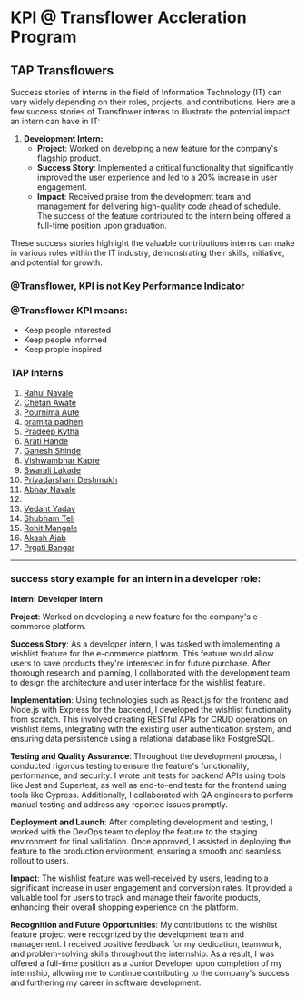 
# KPI @ Transflower Accleration Program

## TAP Transflowers
Success stories of interns in the field of Information Technology (IT) can vary widely depending on their roles, projects, and contributions. Here are a few  success stories of Transflower interns to illustrate the potential impact an intern can have in IT:

1. **Development Intern:**
   - **Project**: Worked on developing a new feature for the company's flagship product.
   - **Success Story**: Implemented a critical functionality that significantly improved the user experience and led to a 20% increase in user engagement.
   - **Impact**: Received praise from the development team and management for delivering high-quality code ahead of schedule. The success of the feature contributed to the intern being offered a full-time position upon graduation.

These success stories highlight the valuable contributions interns can make in various roles within the IT industry, demonstrating their skills, initiative, and potential for growth.

### @Transflower, KPI is not Key Performance Indicator
### @Transflower KPI means:
- Keep people interested
- Keep people informed
- Keep prople inspired

### TAP Interns
<ol>
    <li><a href="https://www.linkedin.com/in/rahul-navale-67491273/">Rahul Navale</a></li>
    <li><a href="https://www.linkedin.com/in/chetan-awate-41a18ba2/">Chetan Awate</a></li>
    <li><a href="https://www.linkedin.com/in/pournima-awate-32942010a/">Pournima Aute</a></li>
    <li><a href="linkedin.com/in/pramita-padhen-64aa75125/">pramita padhen</a></li>
    <li><a href="https://www.linkedin.com/in/pradeep-kyata-62030b114/">Pradeep Kytha</a></li>
    <li><a href="https://www.linkedin.com/in/arati-hande-a9a7b3173/">Arati Hande</a></li>
    <li><a href="https://www.linkedin.com/in/ganesh-shinde-8406a8148/">Ganesh Shinde</a></li>
    <li><a href="https://www.linkedin.com/in/vishwambharkapare24/">Vishwambhar Kapre</a></li>
    <li><a href="https://www.linkedin.com/in/swarali-lakade/">Swarali Lakade</a></li>
    <li><a href="https://www.linkedin.com/in/priyadarshani-deshmukh-332728161/">Priyadarshani Deshmukh</a></li>
    <li><a href="https://www.linkedin.com/in/navale-abhay-3190a524b/">Abhay Navale</a><li>
    <li><a href="https://www.linkedin.com/in/vedant-yadav-a87946213/">Vedant Yadav</a></li>
    <li><a href="https://www.linkedin.com/in/shubham-teli-ab4081274/">Shubham Teli</a></li>
    <li><a href="https://www.linkedin.com/in/rohit-mangale-139323205/">Rohit Mangale</a></li>
    <li><a href="https://www.linkedin.com/in/akash-ajab-a3237b21b/">Akash Ajab</a></li>
    <li><a href="https://www.linkedin.com/in/pragati-bangar-538083274/">Prgati Bangar</a></li>
</ol>

<hr/>

### success story example for an intern in a developer role:

**Intern: Developer Intern**

**Project**: Worked on developing a new feature for the company's e-commerce platform.

**Success Story**: As a developer intern, I was tasked with implementing a wishlist feature for the e-commerce platform. This feature would allow users to save products they're interested in for future purchase. After thorough research and planning, I collaborated with the development team to design the architecture and user interface for the wishlist feature.

**Implementation**: Using technologies such as React.js for the frontend and Node.js with Express for the backend, I developed the wishlist functionality from scratch. This involved creating RESTful APIs for CRUD operations on wishlist items, integrating with the existing user authentication system, and ensuring data persistence using a relational database like PostgreSQL.

**Testing and Quality Assurance**: Throughout the development process, I conducted rigorous testing to ensure the feature's functionality, performance, and security. I wrote unit tests for backend APIs using tools like Jest and Supertest, as well as end-to-end tests for the frontend using tools like Cypress. Additionally, I collaborated with QA engineers to perform manual testing and address any reported issues promptly.

**Deployment and Launch**: After completing development and testing, I worked with the DevOps team to deploy the feature to the staging environment for final validation. Once approved, I assisted in deploying the feature to the production environment, ensuring a smooth and seamless rollout to users.

**Impact**: The wishlist feature was well-received by users, leading to a significant increase in user engagement and conversion rates. It provided a valuable tool for users to track and manage their favorite products, enhancing their overall shopping experience on the platform.

**Recognition and Future Opportunities**: My contributions to the wishlist feature project were recognized by the development team and management. I received positive feedback for my dedication, teamwork, and problem-solving skills throughout the internship. As a result, I was offered a full-time position as a Junior Developer upon completion of my internship, allowing me to continue contributing to the company's success and furthering my career in software development.